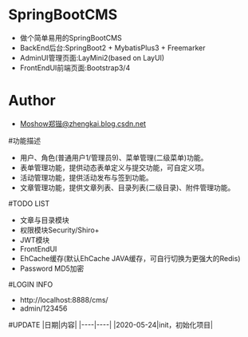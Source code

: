 # SpringBootCMS
- 做个简单易用的SpringBootCMS
- BackEnd后台:SpringBoot2 + MybatisPlus3 + Freemarker
- AdminUI管理页面:LayMini2(based on LayUI)
- FrontEndUI前端页面:Bootstrap3/4

# Author
- Moshow郑锴@zhengkai.blog.csdn.net

#功能描述
- 用户、角色(普通用户1/管理员9)、菜单管理(二级菜单)功能。
- 表单管理功能，提供动态表单定义与提交功能，可自定义项。
- 活动管理功能，提供活动发布与签到功能。
- 文章管理功能，提供文章列表、目录列表(二级目录)、附件管理功能。

#TODO LIST
- 文章与目录模块
- 权限模块Security/Shiro+
- JWT模块
- FrontEndUI
- EhCache缓存(默认EhCache JAVA缓存，可自行切换为更强大的Redis)
- Password MD5加密

#LOGIN INFO
- http://localhost:8888/cms/
- admin/123456

#UPDATE
|日期|内容|
|----|----|
|2020-05-24|init，初始化项目|
